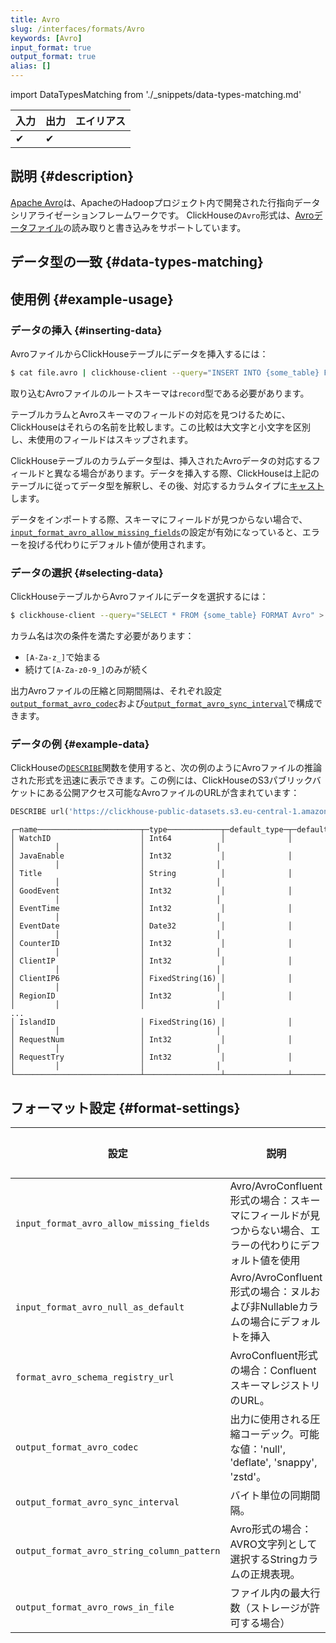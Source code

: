 ```yaml
---
title: Avro
slug: /interfaces/formats/Avro
keywords: [Avro]
input_format: true
output_format: true
alias: []
---
```


import DataTypesMatching from './_snippets/data-types-matching.md'

| 入力 | 出力 | エイリアス |
|-------|--------|-------|
| ✔     | ✔      |       |

## 説明 {#description}

[Apache Avro](https://avro.apache.org/)は、ApacheのHadoopプロジェクト内で開発された行指向データシリアライゼーションフレームワークです。
ClickHouseの`Avro`形式は、[Avroデータファイル](https://avro.apache.org/docs/current/spec.html#Object+Container+Files)の読み取りと書き込みをサポートしています。

## データ型の一致 {#data-types-matching}

<DataTypesMatching/>

## 使用例 {#example-usage}

### データの挿入 {#inserting-data}

AvroファイルからClickHouseテーブルにデータを挿入するには：

```bash
$ cat file.avro | clickhouse-client --query="INSERT INTO {some_table} FORMAT Avro"
```

取り込むAvroファイルのルートスキーマは`record`型である必要があります。

テーブルカラムとAvroスキーマのフィールドの対応を見つけるために、ClickHouseはそれらの名前を比較します。この比較は大文字と小文字を区別し、未使用のフィールドはスキップされます。

ClickHouseテーブルのカラムデータ型は、挿入されたAvroデータの対応するフィールドと異なる場合があります。データを挿入する際、ClickHouseは上記のテーブルに従ってデータ型を解釈し、その後、対応するカラムタイプに[キャスト](/sql-reference/functions/type-conversion-functions#cast)します。

データをインポートする際、スキーマにフィールドが見つからない場合で、[`input_format_avro_allow_missing_fields`](/operations/settings/settings-formats.md/#input_format_avro_allow_missing_fields)の設定が有効になっていると、エラーを投げる代わりにデフォルト値が使用されます。

### データの選択 {#selecting-data}

ClickHouseテーブルからAvroファイルにデータを選択するには：

```bash
$ clickhouse-client --query="SELECT * FROM {some_table} FORMAT Avro" > file.avro
```

カラム名は次の条件を満たす必要があります：

- `[A-Za-z_]`で始まる
- 続けて`[A-Za-z0-9_]`のみが続く

出力Avroファイルの圧縮と同期間隔は、それぞれ設定[`output_format_avro_codec`](/operations/settings/settings-formats.md/#output_format_avro_codec)および[`output_format_avro_sync_interval`](/operations/settings/settings-formats.md/#output_format_avro_sync_interval)で構成できます。

### データの例 {#example-data}

ClickHouseの[`DESCRIBE`](/sql-reference/statements/describe-table)関数を使用すると、次の例のようにAvroファイルの推論された形式を迅速に表示できます。この例には、ClickHouseのS3パブリックバケットにある公開アクセス可能なAvroファイルのURLが含まれています：

```sql title="クエリ"
DESCRIBE url('https://clickhouse-public-datasets.s3.eu-central-1.amazonaws.com/hits.avro','Avro);
```
```response title="レスポンス"
┌─name───────────────────────┬─type────────────┬─default_type─┬─default_expression─┬─comment─┬─codec_expression─┬─ttl_expression─┐
│ WatchID                    │ Int64           │              │                    │         │                  │                │
│ JavaEnable                 │ Int32           │              │                    │         │                  │                │
│ Title                      │ String          │              │                    │         │                  │                │
│ GoodEvent                  │ Int32           │              │                    │         │                  │                │
│ EventTime                  │ Int32           │              │                    │         │                  │                │
│ EventDate                  │ Date32          │              │                    │         │                  │                │
│ CounterID                  │ Int32           │              │                    │         │                  │                │
│ ClientIP                   │ Int32           │              │                    │         │                  │                │
│ ClientIP6                  │ FixedString(16) │              │                    │         │                  │                │
│ RegionID                   │ Int32           │              │                    │         │                  │                │
...
│ IslandID                   │ FixedString(16) │              │                    │         │                  │                │
│ RequestNum                 │ Int32           │              │                    │         │                  │                │
│ RequestTry                 │ Int32           │              │                    │         │                  │                │
└────────────────────────────┴─────────────────┴──────────────┴────────────────────┴─────────┴──────────────────┴────────────────┘
```

## フォーマット設定 {#format-settings}

| 設定                                         | 説明                                                                                                  | デフォルト |
|---------------------------------------------|-----------------------------------------------------------------------------------------------------|---------|
| `input_format_avro_allow_missing_fields`    | Avro/AvroConfluent形式の場合：スキーマにフィールドが見つからない場合、エラーの代わりにデフォルト値を使用 | `0`     |
| `input_format_avro_null_as_default`         | Avro/AvroConfluent形式の場合：ヌルおよび非Nullableカラムの場合にデフォルトを挿入                       |   `0`   |
| `format_avro_schema_registry_url`           | AvroConfluent形式の場合：ConfluentスキーマレジストリのURL。                                           |         |
| `output_format_avro_codec`                  | 出力に使用される圧縮コーデック。可能な値：'null', 'deflate', 'snappy', 'zstd'。                    |         |
| `output_format_avro_sync_interval`          | バイト単位の同期間隔。                                                                            | `16384` |
| `output_format_avro_string_column_pattern`  | Avro形式の場合：AVRO文字列として選択するStringカラムの正規表現。                                     |         |
| `output_format_avro_rows_in_file`           | ファイル内の最大行数（ストレージが許可する場合）                                                       | `1`     |
